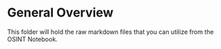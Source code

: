 # General Overview

This folder will hold the raw markdown files that you can utilize from the OSINT Notebook.
